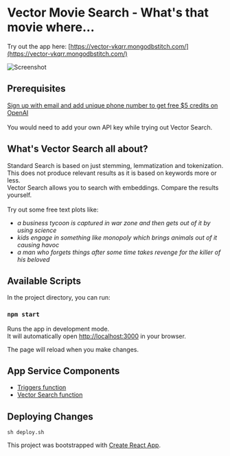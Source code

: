 # Vector Movie Search - What's that movie where...

Try out the app here: [https://vector-vkqrr.mongodbstitch.com/](https://vector-vkqrr.mongodbstitch.com/)

![Screenshot](screenshot.png)

## Prerequisites
[Sign up with email and add unique phone number to get free $5 credits on OpenAI](https://openai.com/pricing#:~:text=Start%20for%20free)\
\
You would need to add your own API key while trying out Vector Search.

## What's Vector Search all about?
Standard Search is based on just stemming, lemmatization and tokenization. This does not produce relevant results as it is based on keywords more or less.\
Vector Search allows you to search with embeddings. Compare the results yourself.\
\
Try out some free text plots like:
- _a business tycoon is captured in war zone and then gets out of it by using science_
- _kids engage in something like monopoly which brings animals out of it causing havoc_
- _a man who forgets things after some time takes revenge for the killer of his beloved_

## Available Scripts

In the project directory, you can run:

### `npm start`

Runs the app in development mode.\
It will automatically open [http://localhost:3000](http://localhost:3000) in your browser.

The page will reload when you make changes.

## App Service Components
- [Triggers function](/Triggers/functions/Atlas_Triggers_openAI_scheduled_1689945708.js)
- [Vector Search function](/Vector/functions/vector.js)

## Deploying Changes
`sh deploy.sh`

This project was bootstrapped with [Create React App](https://github.com/facebook/create-react-app).
